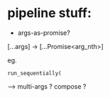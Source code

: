 # pipeline stuff:

- args-as-promise?

[...args] -> [...Promise<arg_nth>]

eg.
```
run_sequentially(
```

--> multi-args ? compose ?



